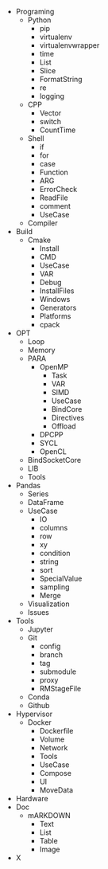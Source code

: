   - Programing
      - Python
          - pip
          - virtualenv
          - virtualenvwrapper
          - time
          - List
          - Slice
          - FormatString
          - re
          - logging
      - CPP
          - Vector
          - switch
          - CountTime
      - Shell
          - if
          - for
          - case
          - Function
          - ARG
          - ErrorCheck
          - ReadFile
          - comment
          - UseCase
      - Compiler
  - Build
      - Cmake
          - Install
          - CMD
          - UseCase
          - VAR
          - Debug
          - InstallFiles
          - Windows
          - Generators
          - Platforms
          - cpack
  - OPT
      - Loop
      - Memory
      - PARA
          - OpenMP
              - Task
              - VAR
              - SIMD
              - UseCase
              - BindCore
              - Directives
              - Offload
          - DPCPP
          - SYCL
          - OpenCL
      - BindSocketCore
      - LIB
      - Tools
  - Pandas
      - Series
      - DataFrame
      - UseCase
          - IO
          - columns
          - row
          - xy
          - condition
          - string
          - sort
          - SpecialValue
          - sampling
          - Merge
      - Visualization
      - Issues
  - Tools
      - Jupyter
      - Git
          - config
          - branch
          - tag
          - submodule
          - proxy
          - RMStageFile
      - Conda
      - Github
  - Hypervisor
      - Docker
          - Dockerfile
          - Volume
          - Network
          - Tools
          - UseCase
          - Compose
          - UI
          - MoveData
  - Hardware
  - Doc
      - mARKDOWN
          - Text
          - List
          - Table
          - Image
  - X
